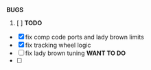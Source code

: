 **BUGS**
1. [ ] 
**TODO**
- [x] fix comp code ports and lady brown limits
- [x] fix tracking wheel logic
- [ ] fix lady brown tuning
**WANT TO DO**
- [ ]
